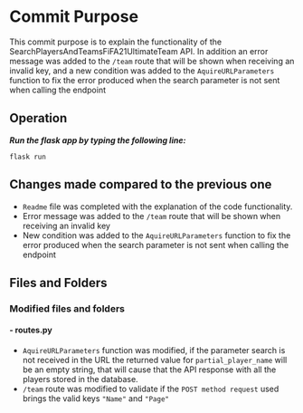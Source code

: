 # Commit Purpose
This commit purpose is to explain the functionality of the SearchPlayersAndTeamsFiFA21UltimateTeam API. In addition an error message was added to the `/team` route that will be shown when receiving an invalid key, and a new condition was added to the `AquireURLParameters` function to fix the error produced when the search parameter is not sent when calling the endpoint

## Operation

***Run the flask app by typing the following line:***

    flask run


## Changes made compared to the previous one
- `Readme` file was completed with the explanation of the code functionality.
- Error message was added to the `/team` route that will be shown when receiving an invalid key
- New condition was added to the `AquireURLParameters` function to fix the error produced when the search parameter is not sent when calling the endpoint

## Files and Folders
### Modified files and folders

#### - routes.py
- `AquireURLParameters` function was modified, if the parameter search is not received in the URL the returned value for `partial_player_name` will be an empty string, that will cause that the API response with all the players stored in the database.
- `/team` route was modified to validate if the `POST method request` used brings the valid keys `"Name"` and `"Page"`